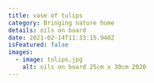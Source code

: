 ```yaml
---
title: vase of tulips
category: Bringing nature home
details: oils on board
date: 2021-02-14T11:33:15.940Z
isFeatured: false
images:
  - image: tulips.jpg
    alt: oils on board 25cm x 30cm 2020
---
```


